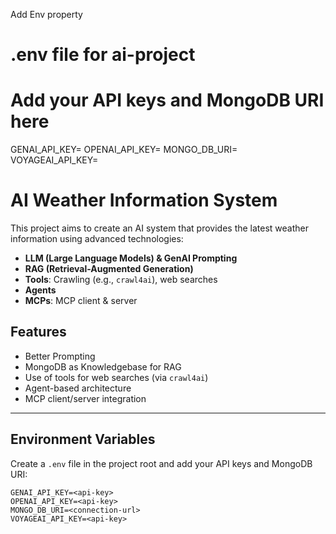



Add Env property

# .env file for ai-project
# Add your API keys and MongoDB URI here

GENAI_API_KEY=<api-key>
OPENAI_API_KEY=<api-key>
MONGO_DB_URI=<connection-url>
VOYAGEAI_API_KEY=<api-key>

# AI Weather Information System

This project aims to create an AI system that provides the latest weather information using advanced technologies:

- **LLM (Large Language Models) & GenAI Prompting**
- **RAG (Retrieval-Augmented Generation)**
- **Tools**: Crawling (e.g., `crawl4ai`), web searches
- **Agents**
- **MCPs**: MCP client & server

## Features

- Better Prompting
- MongoDB as Knowledgebase for RAG
- Use of tools for web searches (via `crawl4ai`)
- Agent-based architecture
- MCP client/server integration

---

## Environment Variables

Create a `.env` file in the project root and add your API keys and MongoDB URI:

```env
GENAI_API_KEY=<api-key>
OPENAI_API_KEY=<api-key>
MONGO_DB_URI=<connection-url>
VOYAGEAI_API_KEY=<api-key>
```